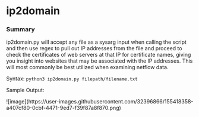 # ip2domain

### Summary
ip2domain.py will accept any file as a sysarg input when calling the script and then use regex to pull out IP addresses from the file and proceed to check the certificates of web servers at that IP for certificate names, giving you insight into websites that may be associated with the IP addresses. This will most commonly be best utilized when examining netflow data. 

Syntax: <code>python3 ip2domain.py filepath/filename.txt</code>

<p>Sample Output:</p>
![image](https://user-images.githubusercontent.com/32396866/155418358-a407cf80-0cbf-4471-9ed7-f39f87a8f870.png)
